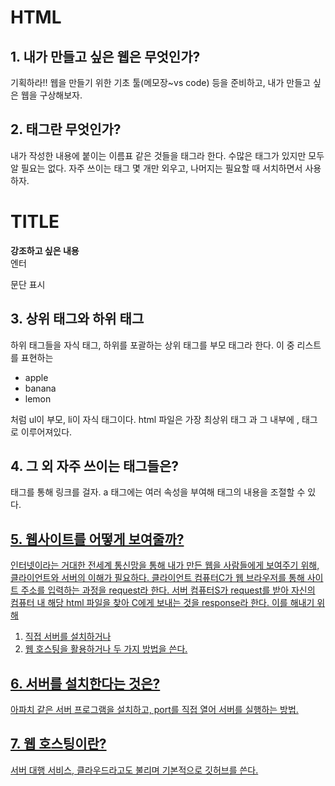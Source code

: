 # HTML

## 1. 내가 만들고 싶은 웹은 무엇인가?
기획하라!! 웹을 만들기 위한 기초 툴(메모장~vs code) 등을 준비하고, 내가 만들고 싶은 웹을 구상해보자.

## 2. 태그란 무엇인가?
내가 작성한 내용에 붙이는 이름표 같은 것들을 태그라 한다. 수많은 태그가 있지만 모두 알 필요는 없다. 자주 쓰이는 태그 몇 개만 외우고, 나머지는 필요할 때 서치하면서 사용하자. 
<h1> TITLE </h1>
<strong> 강조하고 싶은 내용 </strong>
<br> 엔터
<p> 문단 표시 </p>

## 3. 상위 태그와 하위 태그
하위 태그들을 자식 태그, 하위를 포괄하는 상위 태그를 부모 태그라 한다. 이 중 리스트를 표현하는
<ul>
  <li> apple
  <li> banana
  <li> lemon
</ul>
처럼 ul이 부모, li이 자식 태그이다.
html 파일은 가장 최상위 태그 <html>과 그 내부에 <head>, <body> 태그로 이루어져있다.

## 4. 그 외 자주 쓰이는 태그들은?
<a> 태그를 통해 링크를 걸자. a 태그에는 여러 속성을 부여해 태그의 내용을 조절할 수 있다.
<a href="http://www.naver.com">

## 5. 웹사이트를 어떻게 보여줄까?
인터넷이라는 거대한 전세계 통신망을 통해 내가 만든 웹을 사람들에게 보여주기 위해, 클라이언트와 서버의 이해가 필요하다.
클라이언트 컴퓨터C가 웹 브라우저를 통해 사이트 주소를 입력하는 과정을 request라 한다. 서버 컴퓨터S가 request를 받아 자신의 컴퓨터 내 해당 html 파일을 찾아 C에게 보내는 것을 response라 한다. 이를 해내기 위해 
1. 직접 서버를 설치하거나
2. 웹 호스팅을 활용하거나
두 가지 방법을 쓴다.

## 6. 서버를 설치한다는 것은?
아파치 같은 서버 프로그램을 설치하고, port를 직접 열어 서버를 실행하는 방법.

## 7. 웹 호스팅이란?
서버 대행 서비스, 클라우드라고도 불리며 기본적으로 깃허브를 쓴다.
